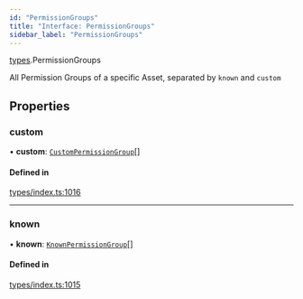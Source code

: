```yaml
---
id: "PermissionGroups"
title: "Interface: PermissionGroups"
sidebar_label: "PermissionGroups"
---
```


[types](../../../modules/Types/Types.md).PermissionGroups

All Permission Groups of a specific Asset, separated by `known` and `custom`

## Properties

### custom

• **custom**: [`CustomPermissionGroup`](../../../classes/API/Entities/CustomPermissionGroup/CustomPermissionGroup.md)[]

#### Defined in

[types/index.ts:1016](https://github.com/PolymeshAssociation/polymesh-sdk/blob/de58d40fd/src/types/index.ts#L1016)

___

### known

• **known**: [`KnownPermissionGroup`](../../../classes/API/Entities/KnownPermissionGroup/KnownPermissionGroup.md)[]

#### Defined in

[types/index.ts:1015](https://github.com/PolymeshAssociation/polymesh-sdk/blob/de58d40fd/src/types/index.ts#L1015)
